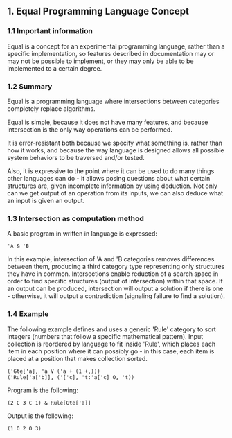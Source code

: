 ## 1. Equal Programming Language Concept
### 1.1 Important information
Equal is a concept for an experimental programming language, rather than a specific implementation, so features described in documentation may or may not be possible to implement, or they may only be able to be implemented to a certain degree.

### 1.2 Summary
Equal is a programming language where intersections between categories completely replace algorithms.

Equal is simple, because it does not have many features, and because intersection is the only way operations can be performed.

It is error-resistant both because we specify what something is, rather than how it works, and because the way language is designed allows all possible system behaviors to be traversed and/or tested.

Also, it is expressive to the point where it can be used to do many things other languages can do - it allows posing questions about what certain structures are, given incomplete information by using deduction. Not only can we get output of an operation from its inputs, we can also deduce what an input is given an output.

### 1.3 Intersection as computation method
A basic program in written in language is expressed:

    'A & 'B

In this example, intersection of 'A and 'B categories removes differences between them, producing a third category type representing only structures they have in common. Intersections enable reduction of a search space in order to find specific structures (output of intersection) within that space. If an output can be produced, intersection will output a solution if there is one - otherwise, it will output a contradiction (signaling failure to find a solution).

### 1.4 Example
The following example defines and uses a generic 'Rule' category to sort integers (numbers that follow a specific mathematical pattern). Input collection is reordered by language to fit inside 'Rule', which places each item in each position where it can possibly go - in this case, each item is placed at a position that makes collection sorted.

    ('Gte['a], 'a V ('a + (1 +,)))
    ('Rule['a['b]], ('['c], 't:'a['c] O, 't))

Program is the following:

    (2 C 3 C 1) & Rule[Gte['a]]

Output is the following:

    (1 O 2 O 3)